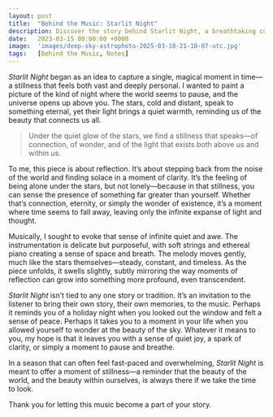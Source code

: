 ```yaml
---
layout: post
title:  "Behind the Music: Starlit Night"
description: Discover the story behind Starlit Night, a breathtaking composition that captures the stillness, wonder, and quiet connection of a starry winter evening. Explore the inspiration and emotion woven into this timeless piece.
date:   2023-03-15 00:00:00 +0000
image:  'images/deep-sky-astrophoto-2025-03-18-21-10-07-utc.jpg'
tags:   [Behind the Music, Notes]
---
```

*Starlit Night* began as an idea to capture a single, magical moment in time—a stillness that feels both vast and deeply personal. I wanted to paint a picture of the kind of night where the world seems to pause, and the universe opens up above you. The stars, cold and distant, speak to something eternal, yet their light brings a quiet warmth, reminding us of the beauty that connects us all.

> Under the quiet glow of the stars, we find a stillness that speaks—of connection, of wonder, and of the light that exists both above us and within us.

To me, this piece is about reflection. It’s about stepping back from the noise of the world and finding solace in a moment of clarity. It’s the feeling of being alone under the stars, but not lonely—because in that stillness, you can sense the presence of something far greater than yourself. Whether that’s connection, eternity, or simply the wonder of existence, it’s a moment where time seems to fall away, leaving only the infinite expanse of light and thought.

Musically, I sought to evoke that sense of infinite quiet and awe. The instrumentation is delicate but purposeful, with soft strings and ethereal piano creating a sense of space and breath. The melody moves gently, much like the stars themselves—steady, constant, and timeless. As the piece unfolds, it swells slightly, subtly mirroring the way moments of reflection can grow into something more profound, even transcendent.

*Starlit Night* isn’t tied to any one story or tradition. It’s an invitation to the listener to bring their own story, their own memories, to the music. Perhaps it reminds you of a holiday night when you looked out the window and felt a sense of peace. Perhaps it takes you to a moment in your life when you allowed yourself to wonder at the beauty of the sky. Whatever it means to you, my hope is that it leaves you with a sense of quiet joy, a spark of clarity, or simply a moment to pause and breathe.

In a season that can often feel fast-paced and overwhelming, *Starlit Night* is meant to offer a moment of stillness—a reminder that the beauty of the world, and the beauty within ourselves, is always there if we take the time to look.

Thank you for letting this music become a part of your story.  